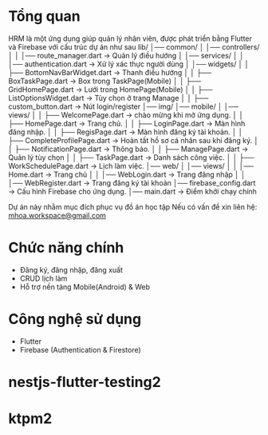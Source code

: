 # Tổng quan  
HRM là một ứng dụng giúp quản lý nhân viên, được phát triển bằng Flutter và Firebase với cấu trúc dự án như sau
lib/
│── common/
│   │── controllers/
│   │   │── route_manager.dart -> Quản lý điều hướng
│   │── services/
│   │   │── authentication.dart -> Xử lý xác thực người dùng 
│   │── widgets/
│   │   ├── BottomNavBarWidget.dart -> Thanh điều hướng
│   │   ├── BoxTaskPage.dart -> Box trong TaskPage(Mobile)
│   │   ├── GridHomePage.dart -> Lưới trong HomePage(Mobile)
│   │   ├── ListOptionsWidget.dart -> Tùy chọn ở trang Manage
│   │   ├── custom_button.dart -> Nút login/register
│── img/
│── mobile/
│   │── views/
│   │   ├── WelcomePage.dart -> chào mừng khi mở ứng dụng.
│   │   ├── HomePage.dart -> Trang chủ.
│   │   ├── LoginPage.dart -> Màn hình đăng nhập.
│   │   ├── RegisPage.dart -> Màn hình đăng ký tài khoản.
│   │   ├── CompleteProfilePage.dart -> Hoàn tất hồ sơ cá nhân sau khi đăng ký.
│   │   ├── NotificationPage.dart -> Thông báo.
│   │   ├── ManagePage.dart -> Quản lý tùy chọn
│   │   ├── TaskPage.dart -> Danh sách công việc.
│   │   ├── WorkSchedulePage.dart -> Lịch làm việc.
│── web/
│   │── views/
│   │   │── Home.dart -> Trang chủ 
│   │   │── WebLogin.dart -> Trang đăng nhập
│   │   │── WebRegister.dart -> Trang đăng ký tài khoản 
│── firebase_config.dart -> Cấu hình Firebase cho ứng dụng.
│── main.dart -> Điểm khởi chạy chính

Dự án này nhằm mục đích phục vụ đồ án học tập
Nếu có vấn đề xin liên hệ:
mhoa.workspace@gmail.com

# Chức năng chính  
- Đăng ký, đăng nhập, đăng xuất  
- CRUD lịch làm
- Hỗ trợ nền tảng Mobile(Android) & Web  

# Công nghệ sử dụng  
- Flutter 
- Firebase (Authentication & Firestore)

# nestjs-flutter-testing2
# ktpm2
